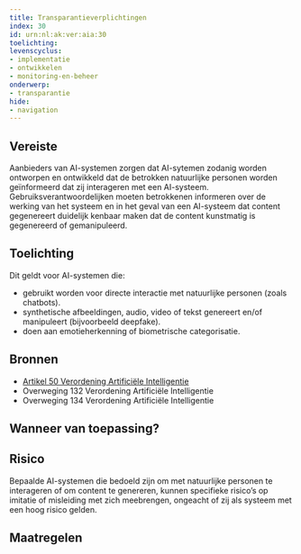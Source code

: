 ```yaml
---
title: Transparantieverplichtingen
index: 30
id: urn:nl:ak:ver:aia:30
toelichting: 
levenscyclus:
- implementatie
- ontwikkelen
- monitoring-en-beheer
onderwerp:
- transparantie
hide:
- navigation
---
```


<!-- tags -->
## Vereiste
Aanbieders van AI-systemen zorgen dat AI-sytemen zodanig worden ontworpen en ontwikkeld dat de betrokken natuurlijke personen worden geïnformeerd dat zij interageren met een AI-systeem. 
Gebruiksverantwoordelijken moeten betrokkenen informeren  over de werking van het systeem en in het geval van een AI-systeem dat content gegenereert duidelijk kenbaar maken dat de content kunstmatig is gegenereerd of gemanipuleerd.

## Toelichting
Dit geldt voor AI-systemen die:

- gebruikt worden voor directe interactie met natuurlijke personen (zoals chatbots). 
- synthetische afbeeldingen, audio, video of tekst genereert en/of manipuleert (bijvoorbeeld deepfake).
- doen aan emotieherkenning of biometrische categorisatie.

## Bronnen

- [Artikel 50 Verordening Artificiële Intelligentie](https://eur-lex.europa.eu/legal-content/NL/TXT/HTML/?uri=OJ:L_202401689#d1e5426-1-1)
- Overweging 132 Verordening Artificiële Intelligentie
- Overweging 134 Verordening Artificiële Intelligentie

## Wanneer van toepassing?

## Risico
Bepaalde AI-systemen die bedoeld zijn om met natuurlijke personen te interageren of om content te genereren, kunnen specifieke risico’s op imitatie of misleiding met zich meebrengen, ongeacht of zij als systeem met een hoog risico gelden. 

## Maatregelen

<!-- list_maatregelen vereiste/aia:30-transpaarantieverplichtingen -->

